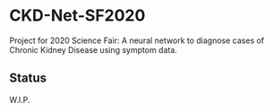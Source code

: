 # CKD-Net-SF2020
Project for 2020 Science Fair: A neural network to diagnose cases of Chronic Kidney Disease using symptom data.

## Status
W.I.P.
